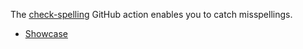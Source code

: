 The [check-spelling](https://github.com/marketplace/actions/check-spelling) GitHub action enables you to catch misspellings.

* [Showcase](Showcase)